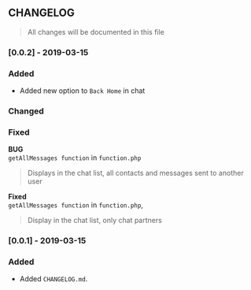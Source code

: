 ## CHANGELOG ##


> All changes will be documented in this file

### [0.0.2] - 2019-03-15

### Added
- Added new option to `Back Home` in chat

### Changed

### Fixed
**BUG**<br/>
`getAllMessages function` in `function.php`<br/>



> Displays in the chat list, all contacts and messages sent to another user

**Fixed**<br/>
`getAllMessages function` in `function.php`,



> Display in the chat list, only chat partners

### [0.0.1] - 2019-03-15

### Added
- Added `CHANGELOG.md`.
